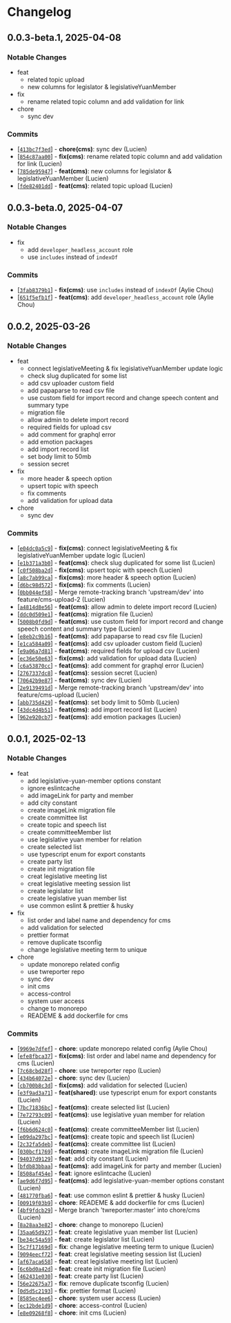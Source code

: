 # Changelog

## 0.0.3-beta.1, 2025-04-08

### Notable Changes

- feat
  - related topic upload
  - new columns for legislator & legislativeYuanMember
- fix
  - rename related topic column and add validation for link
- chore
  - sync dev

### Commits

- [[`413bc7f3ed`](https://github.com/twreporter/congress-dashboard-monorepo/commit/413bc7f3ed)] - **chore(cms)**: sync dev (Lucien)
- [[`854c87aa00`](https://github.com/twreporter/congress-dashboard-monorepo/commit/854c87aa00)] - **fix(cms)**: rename related topic column and add validation for link (Lucien)
- [[`785de95947`](https://github.com/twreporter/congress-dashboard-monorepo/commit/785de95947)] - **feat(cms)**: new columns for legislator & legislativeYuanMember (Lucien)
- [[`fde82401dd`](https://github.com/twreporter/congress-dashboard-monorepo/commit/fde82401dd)] - **feat(cms)**: related topic upload (Lucien)

## 0.0.3-beta.0, 2025-04-07

### Notable Changes

- fix
  - add `developer_headless_account` role
  - use `includes` instead of `indexOf`

### Commits

- [[`3fab8379b1`](https://github.com/twreporter/congress-dashboard-monorepo/commit/3fab8379b1)] - **fix(cms)**: use `includes` instead of `indexOf` (Aylie Chou)
- [[`651f5efb1f`](https://github.com/twreporter/congress-dashboard-monorepo/commit/651f5efb1f)] - **feat(cms)**: add `developer_headless_account` role (Aylie Chou)

## 0.0.2, 2025-03-26

### Notable Changes

- feat
  - connect legislativeMeeting & fix legislativeYuanMember update logic
  - check slug duplicated for some list
  - add csv uploader custom field
  - add papaparse to read csv file
  - use custom field for import record and change speech content and summary type
  - migration file
  - allow admin to delete import record
  - required fields for upload csv
  - add comment for graphql error
  - add emotion packages
  - add import record list
  - set body limit to 50mb
  - session secret
- fix
  - more header & speech option
  - upsert topic with speech
  - fix comments
  - add validation for upload data
- chore
  - sync dev

### Commits

- [[`e04dc0a5c9`](https://github.com/twreporter/congress-dashboard-monorepo/commit/e04dc0a5c9)] - **fix(cms)**: connect legislativeMeeting & fix legislativeYuanMember update logic (Lucien)
- [[`e1b371a3b0`](https://github.com/twreporter/congress-dashboard-monorepo/commit/e1b371a3b0)] - **feat(cms)**: check slug duplicated for some list (Lucien)
- [[`c0f508ba2d`](https://github.com/twreporter/congress-dashboard-monorepo/commit/c0f508ba2d)] - **fix(cms)**: upsert topic with speech (Lucien)
- [[`a8c7ab99ca`](https://github.com/twreporter/congress-dashboard-monorepo/commit/a8c7ab99ca)] - **fix(cms)**: more header & speech option (Lucien)
- [[`d6bc98d572`](https://github.com/twreporter/congress-dashboard-monorepo/commit/d6bc98d572)] - **fix(cms)**: fix comments (Lucien)
- [[`0bb044ef58`](https://github.com/twreporter/congress-dashboard-monorepo/commit/0bb044ef58)] - Merge remote-tracking branch 'upstream/dev' into feature/cms-upload-2 (Lucien)
- [[`a4814d8e56`](https://github.com/twreporter/congress-dashboard-monorepo/commit/a4814d8e56)] - **feat(cms)**: allow admin to delete import record (Lucien)
- [[`ddc0d509e1`](https://github.com/twreporter/congress-dashboard-monorepo/commit/ddc0d509e1)] - **feat(cms)**: migration file (Lucien)
- [[`5008b0fd9d`](https://github.com/twreporter/congress-dashboard-monorepo/commit/5008b0fd9d)] - **feat(cms)**: use custom field for import record and change speech content and summary type (Lucien)
- [[`e8eb2c9b16`](https://github.com/twreporter/congress-dashboard-monorepo/commit/e8eb2c9b16)] - **feat(cms)**: add papaparse to read csv file (Lucien)
- [[`e1ca584a09`](https://github.com/twreporter/congress-dashboard-monorepo/commit/e1ca584a09)] - **feat(cms)**: add csv uploader custom field (Lucien)
- [[`e9a06a7d81`](https://github.com/twreporter/congress-dashboard-monorepo/commit/e9a06a7d81)] - **feat(cms)**: required fields for upload csv (Lucien)
- [[`ec36e50e63`](https://github.com/twreporter/congress-dashboard-monorepo/commit/ec36e50e63)] - **fix(cms)**: add validation for upload data (Lucien)
- [[`c6a53870cc`](https://github.com/twreporter/congress-dashboard-monorepo/commit/c6a53870cc)] - **feat(cms)**: add comment for graphql error (Lucien)
- [[`2767337dc8`](https://github.com/twreporter/congress-dashboard-monorepo/commit/2767337dc8)] - **feat(cms)**: session secret (Lucien)
- [[`70642b9e87`](https://github.com/twreporter/congress-dashboard-monorepo/commit/70642b9e87)] - **feat(cms)**: sync dev (Lucien)
- [[`2e9139491d`](https://github.com/twreporter/congress-dashboard-monorepo/commit/2e9139491d)] - Merge remote-tracking branch 'upstream/dev' into feature/cms-upload (Lucien)
- [[`abb735d429`](https://github.com/twreporter/congress-dashboard-monorepo/commit/abb735d429)] - **feat(cms)**: set body limit to 50mb (Lucien)
- [[`43dc4d4b51`](https://github.com/twreporter/congress-dashboard-monorepo/commit/43dc4d4b51)] - **feat(cms)**: add import record list (Lucien)
- [[`962e920cb7`](https://github.com/twreporter/congress-dashboard-monorepo/commit/962e920cb7)] - **feat(cms)**: add emotion packages (Lucien)

## 0.0.1, 2025-02-13

### Notable Changes

- feat
  - add legislative-yuan-member options constant
  - ignore eslintcache
  - add imageLink for party and member
  - add city constant
  - create imageLink migration file
  - create committee list
  - create topic and speech list
  - create committeeMember list
  - use legislative yuan member for relation
  - create selected list
  - use typescript enum for export constants
  - create party list
  - create init migration file
  - creat legislative meeting list
  - creat legislative meeting session list
  - create legislator list
  - create legislative yuan member list
  - use common eslint & prettier & husky
- fix
  - list order and label name and dependency for cms
  - add validation for selected
  - prettier format
  - remove duplicate tsconfig
  - change legislative meeting term to unique
- chore
  - update monorepo related config
  - use twreporter repo
  - sync dev
  - init cms
  - access-control
  - system user access
  - change to monorepo
  - READEME & add dockerfile for cms

### Commits

- [[`9969e7dfef`](https://github.com/twreporter/congress-dashboard-monorepo/commit/9969e7dfef)] - **chore**: update monorepo related config (Aylie Chou)
- [[`efe8fbca37`](https://github.com/twreporter/congress-dashboard-monorepo/commit/efe8fbca37)] - **fix(cms)**: list order and label name and dependency for cms (Lucien)
- [[`7c68cbd28f`](https://github.com/twreporter/congress-dashboard-monorepo/commit/7c68cbd28f)] - **chore**: use twreporter repo (Lucien)
- [[`434b64072e`](https://github.com/twreporter/congress-dashboard-monorepo/commit/434b64072e)] - **chore**: sync dev (Lucien)
- [[`cb700b8c3d`](https://github.com/twreporter/congress-dashboard-monorepo/commit/cb700b8c3d)] - **fix(cms)**: add validation for selected (Lucien)
- [[`e3f9ad3a71`](https://github.com/twreporter/congress-dashboard-monorepo/commit/e3f9ad3a71)] - **feat(shared)**: use typescript enum for export constants (Lucien)
- [[`7bc71836bc`](https://github.com/twreporter/congress-dashboard-monorepo/commit/7bc71836bc)] - **feat(cms)**: create selected list (Lucien)
- [[`7e72793c09`](https://github.com/twreporter/congress-dashboard-monorepo/commit/7e72793c09)] - **feat(cms)**: use legislative yuan member for relation (Lucien)
- [[`f6b6d624c0`](https://github.com/twreporter/congress-dashboard-monorepo/commit/f6b6d624c0)] - **feat(cms)**: create committeeMember list (Lucien)
- [[`e09da297bc`](https://github.com/twreporter/congress-dashboard-monorepo/commit/e09da297bc)] - **feat(cms)**: create topic and speech list (Lucien)
- [[`2c32fa5deb`](https://github.com/twreporter/congress-dashboard-monorepo/commit/2c32fa5deb)] - **feat(cms)**: create committee list (Lucien)
- [[`030bcf1769`](https://github.com/twreporter/congress-dashboard-monorepo/commit/030bcf1769)] - **feat(cms)**: create imageLink migration file (Lucien)
- [[`94037d9129`](https://github.com/twreporter/congress-dashboard-monorepo/commit/94037d9129)] - **feat**: add city constant (Lucien)
- [[`bfdb83bbaa`](https://github.com/twreporter/congress-dashboard-monorepo/commit/bfdb83bbaa)] - **feat(cms)**: add imageLink for party and member (Lucien)
- [[`8508af454e`](https://github.com/twreporter/congress-dashboard-monorepo/commit/8508af454e)] - **feat**: ignore eslintcache (Lucien)
- [[`ae9d6f7d95`](https://github.com/twreporter/congress-dashboard-monorepo/commit/ae9d6f7d95)] - **feat(cms)**: add legislative-yuan-member options constant (Lucien)
- [[`481770fba6`](https://github.com/twreporter/congress-dashboard-monorepo/commit/481770fba6)] - **feat**: use common eslint & prettier & husky (Lucien)
- [[`00919f03b9`](https://github.com/twreporter/congress-dashboard-monorepo/commit/00919f03b9)] - **chore**: READEME & add dockerfile for cms (Lucien)
- [[`4bf9fdcb29`](https://github.com/twreporter/congress-dashboard-monorepo/commit/4bf9fdcb29)] - Merge branch 'twreporter:master' into chore/cms (Lucien)
- [[`8a28aa3e82`](https://github.com/twreporter/congress-dashboard-monorepo/commit/8a28aa3e82)] - **chore**: change to monorepo (Lucien)
- [[`35aa65d927`](https://github.com/twreporter/congress-dashboard-monorepo/commit/35aa65d927)] - **feat**: create legislative yuan member list (Lucien)
- [[`be34c54a59`](https://github.com/twreporter/congress-dashboard-monorepo/commit/be34c54a59)] - **feat**: create legislator list (Lucien)
- [[`5c7f17169d`](https://github.com/twreporter/congress-dashboard-monorepo/commit/5c7f17169d)] - **fix**:  change legislative meeting term to unique (Lucien)
- [[`9094eecf72`](https://github.com/twreporter/congress-dashboard-monorepo/commit/9094eecf72)] - **feat**: creat legislative meeting session list (Lucien)
- [[`af67aca658`](https://github.com/twreporter/congress-dashboard-monorepo/commit/af67aca658)] - **feat**: creat legislative meeting list (Lucien)
- [[`6c6bd0a42d`](https://github.com/twreporter/congress-dashboard-monorepo/commit/6c6bd0a42d)] - **feat**: create init migration file (Lucien)
- [[`462431e030`](https://github.com/twreporter/congress-dashboard-monorepo/commit/462431e030)] - **feat**: create party list (Lucien)
- [[`56e22675a7`](https://github.com/twreporter/congress-dashboard-monorepo/commit/56e22675a7)] - **fix**: remove duplicate tsconfig (Lucien)
- [[`0d5d5c2193`](https://github.com/twreporter/congress-dashboard-monorepo/commit/0d5d5c2193)] - **fix**: prettier format (Lucien)
- [[`8585ec4ee6`](https://github.com/twreporter/congress-dashboard-monorepo/commit/8585ec4ee6)] - **chore**: system user access (Lucien)
- [[`ec12bde1d9`](https://github.com/twreporter/congress-dashboard-monorepo/commit/ec12bde1d9)] - **chore**: access-control (Lucien)
- [[`e8e09268f8`](https://github.com/twreporter/congress-dashboard-monorepo/commit/e8e09268f8)] - **chore**: init cms (Lucien)

